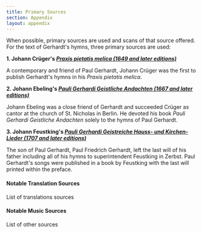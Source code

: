 ```yaml
---
title: Primary Sources
section: Appendix
layout: appendix
---
```


When possible, primary sources are used and scans of that source offered. For the text of Gerhardt's hymns, three primary sources are used:

**1. Johann Crüger's [*Praxis pietatis melica (1649 and later editions)*](/sources/praxis)**

A contemporary and friend of Paul Gerhardt, Johann Crüger was the first to publish Gerhardt's hymns in his *Praxis pietatis melica*. 

**2. Johann Ebeling's [*Pauli Gerhardi Geistliche Andachten (1667 and later editions)*](/sources/pauli_gerhardi)**

Johann Ebeling was a close friend of Gerhardt and succeeded Crüger as cantor at the church of St. Nicholas in Berlin. He devoted his book *Pauli Gerhardi Geistliche Andachten* solely to the hymns of Paul Gerhardt.

**3. Johann Feustking's [*Pauli Gerhardi Geistreiche Hauss- und Kirchen-Lieder (1707 and later editions)*](/sources/pauli_feustking)**

The son of Paul Gerhardt, Paul Friedrich Gerhardt, left the last will of his father including all of his hymns to superintendent Feustking in Zerbst. Paul Gerhardt's songs were published in a book by Feustking with the last will printed within the preface. 

#### Notable Translation Sources

List of translations sources

#### Notable Music Sources

List of other sources